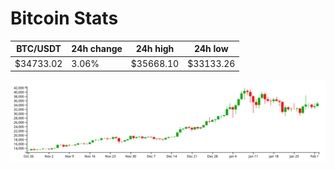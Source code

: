 # Bitcoin Stats

BTC/USDT|24h change|24h high|24h low|
|---|---|---|---|
|$34733.02|3.06%|$35668.10|$33133.26|

<img src="./chart.svg">
